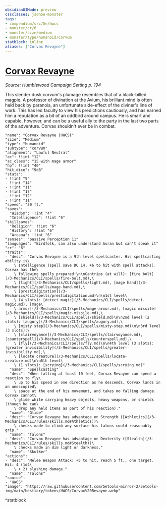 ```yaml
---
obsidianUIMode: preview
cssclasses: json5e-monster
tags:
- compendium/src/5e/hwcs
- monster/cr/6
- monster/size/medium
- monster/type/humanoid/corvum
statblock: inline
aliases: ["Corvax Revayne"]
---
```

# [Corvax Revayne](3-Mechanics/CLI/bestiary/npc/corvax-revayne-hwcs.md)
*Source: Humblewood Campaign Setting p. 194*  

This slender dusk corvum's plumage resembles that of a black-billed magpie. A professor of divination at the Avium, his brilliant mind is often held back by paranoia, an unfortunate side-effect of the diviner's line of work. This has led faculty to view his predictions cautiously, and has earned him a reputation as a bit of an oddbird around campus. He is smart and capable, however, and can be a useful ally to the party in the last two parts of the adventure. Corvax shouldn't ever be in combat.

```statblock
"name": "Corvax Revayne (HWCS)"
"size": "Medium"
"type": "humanoid"
"subtype": "corvum"
"alignment": "Lawful Neutral"
"ac": !!int "12"
"ac_class": "15 with mage armor"
"hp": !!int "40"
"hit_dice": "9d8"
"stats":
- !!int "9"
- !!int "14"
- !!int "11"
- !!int "17"
- !!int "12"
- !!int "11"
"speed": "30 ft."
"saves":
  "Wisdom": !!int "4"
  "Intelligence": !!int "6"
"skillsaves":
  "Religion": !!int "6"
  "History": !!int "6"
  "Arcana": !!int "6"
"senses": "passive Perception 11"
"languages": "Birdfolk, can also understand Auran but can't speak it"
"cr": "6"
"traits":
- "desc": "Corvax Revayne is a 9th level spellcaster. His spellcasting ability is\
    \ Intelligence (spell save DC 14, +6 to hit with spell attacks). Corvax has the\
    \ following spells prepared:\n\nCantrips (at will): [fire bolt](/3-Mechanics/CLI/spells/fire-bolt.md),\
    \ [light](/3-Mechanics/CLI/spells/light.md), [mage hand](/3-Mechanics/CLI/spells/mage-hand.md),\
    \ [prestidigitation](/3-Mechanics/CLI/spells/prestidigitation.md)\n\n1st level\
    \ (4 slots): [detect magic](/3-Mechanics/CLI/spells/detect-magic.md), [mage\
    \ armor](/3-Mechanics/CLI/spells/mage-armor.md), [magic missile](/3-Mechanics/CLI/spells/magic-missile.md),\
    \ [shield](/3-Mechanics/CLI/spells/shield.md)\n\n2nd level (2 slots): [augury](/3-Mechanics/CLI/spells/augury.md),\
    \ [misty step](/3-Mechanics/CLI/spells/misty-step.md)\n\n3rd level (3 slots):\
    \ [clairvoyance](/3-Mechanics/CLI/spells/clairvoyance.md), [counterspell](/3-Mechanics/CLI/spells/counterspell.md),\
    \ [fly](/3-Mechanics/CLI/spells/fly.md)\n\n4th level (3 slots): [greater invisibility](/3-Mechanics/CLI/spells/greater-invisibility.md),\
    \ [locate creature](/3-Mechanics/CLI/spells/locate-creature.md)\n\n5th level\
    \ (1 slots): [scrying](/3-Mechanics/CLI/spells/scrying.md)"
  "name": "Spellcasting"
- "desc": "When falling at least 10 feet, Corvax Revayne can spend a reaction to fly\
    \ up to his speed in one direction as he descends. Corvax lands in an unoccupied\
    \ space at the end of his movement, and takes no falling damage. Corvax cannot\
    \ glide while carrying heavy objects, heavy weapons, or shields (though he can\
    \ drop any held items as part of his reaction)."
  "name": "Glide"
- "desc": "Corvax Revayne has advantage on Strength ([Athletics](/3-Mechanics/CLI/rules/skills.md#Athletics))\
    \ checks made to climb any surface his talons could reasonably grip."
  "name": "Talons"
- "desc": "Corvax Revayne has advantage on Dexterity ([Stealth](/3-Mechanics/CLI/rules/skills.md#Stealth))\
    \ checks made in dim light or darkness."
  "name": "Skulker"
"actions":
- "desc": "Melee Weapon Attack: +5 to hit, reach 5 ft., one target. Hit: 4 (1d4\
    \ + 2) slashing damage."
  "name": "Talons"
"source":
- "HWCS"
"image": "https://raw.githubusercontent.com/5etools-mirror-2/5etools-img/main/bestiary/tokens/HWCS/Corvax%20Revayne.webp"
```
^statblock